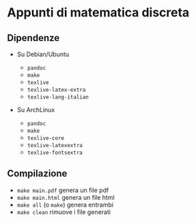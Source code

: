 # Appunti di matematica discreta

## Dipendenze

* Su Debian/Ubuntu

  * `pandoc`
  * `make`
  * `texlive`
  * `texlive-latex-extra`
  * `texlive-lang-italian`

* Su ArchLinux

  * `pandoc`
  * `make`
  * `texlive-core`
  * `texlive-latexextra`
  * `texlive-fontsextra`

## Compilazione

* `make main.pdf` genera un file pdf
* `make main.html` genera un file html
* `make all` (o `make`) genera entrambi
* `make clean` rimuove i file generati
